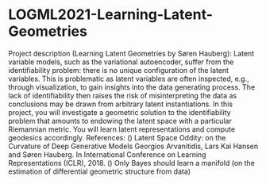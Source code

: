 # LOGML2021-Learning-Latent-Geometries
  Project description (Learning Latent Geometries by Søren Hauberg):  Latent variable models, such as the variational autoencoder, suffer from the identifiability problem: there is no unique configuration of the latent variables. This is problematic as latent variables are often inspected, e.g., through visualization, to gain insights into the data generating process. The lack of identifiability then raises the risk of misinterpreting the data as conclusions may be drawn from arbitrary latent instantiations. In this project, you will investigate a geometric solution to the identifiability problem that amounts to endowing the latent space with a particular Riemannian metric. You will learn latent representations and compute geodesics accordingly.  References: () Latent Space Oddity: on the Curvature of Deep Generative Models Georgios Arvanitidis, Lars Kai Hansen and Søren Hauberg. In International Conference on Learning Representations (ICLR), 2018. () Only Bayes should learn a manifold (on the estimation of differential geometric structure from data)
